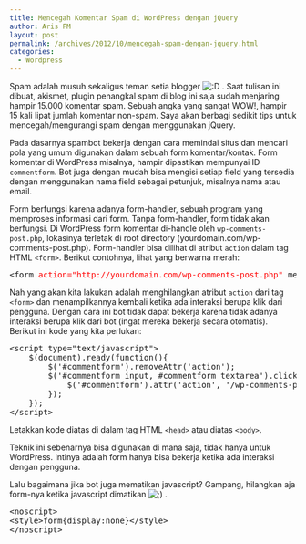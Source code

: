 ```yaml
---
title: Mencegah Komentar Spam di WordPress dengan jQuery
author: Aris FM
layout: post
permalink: /archives/2012/10/mencegah-spam-dengan-jquery.html
categories:
  - Wordpress
---
```

Spam adalah musuh sekaligus teman setia blogger <img src='http://i1.wp.com/cekerholic.com/wp-includes/images/smilies/icon_biggrin.gif?w=604' alt=':D' class='wp-smiley' data-recalc-dims="1" /> . Saat tulisan ini dibuat, akismet, plugin penangkal spam di blog ini saja sudah menjaring hampir 15.000 komentar spam. Sebuah angka yang sangat WOW!, hampir 15 kali lipat jumlah komentar non-spam. Saya akan berbagi sedikit tips untuk mencegah/mengurangi spam dengan menggunakan jQuery.

Pada dasarnya spambot bekerja dengan cara memindai situs dan mencari pola yang umum digunakan dalam sebuah form komentar/kontak. Form komentar di WordPress misalnya, hampir dipastikan mempunyai ID `commentform`. Bot juga dengan mudah bisa mengisi setiap field yang tersedia dengan menggunakan nama field sebagai petunjuk, misalnya nama atau email.

Form berfungsi karena adanya form-handler, sebuah program yang memproses informasi dari form. Tanpa form-handler, form tidak akan berfungsi. Di WordPress form komentar di-handle oleh `wp-comments-post.php`, lokasinya terletak di root directory (yourdomain.com/wp-comments-post.php). Form-handler bisa dilihat di atribut `action` dalam tag HTML `<form>`. Berikut contohnya, lihat yang berwarna merah:

<pre>&lt;form <span style="color:#f00">action="http://yourdomain.com/wp-comments-post.php"</span> method="post" id="commentform"&gt;</pre>

Nah yang akan kita lakukan adalah menghilangkan atribut `action` dari tag `<form>` dan menampilkannya kembali ketika ada interaksi berupa klik dari pengguna. Dengan cara ini bot tidak dapat bekerja karena tidak adanya interaksi berupa klik dari bot (ingat mereka bekerja secara otomatis). Berikut ini kode yang kita perlukan:

<pre>&lt;script type="text/javascript"&gt;
	$(document).ready(function(){
		$('#commentform').removeAttr('action');
		$('#commentform input, #commentform textarea').click(function(){
			$('#commentform').attr('action', '/wp-comments-post.php')
		});
	});
&lt;/script&gt;</pre>

Letakkan kode diatas di dalam tag HTML `<head>` atau diatas `<body>`.

Teknik ini sebenarnya bisa digunakan di mana saja, tidak hanya untuk WordPress. Intinya adalah form hanya bisa bekerja ketika ada interaksi dengan pengguna. 

Lalu bagaimana jika bot juga mematikan javascript? Gampang, hilangkan aja form-nya ketika javascript dimatikan <img src='http://i1.wp.com/cekerholic.com/wp-includes/images/smilies/icon_wink.gif?w=604' alt=';)' class='wp-smiley' data-recalc-dims="1" /> .

<pre>&lt;noscript&gt;
&lt;style&gt;form{display:none}&lt;/style&gt;
&lt;/noscript&gt;</pre>